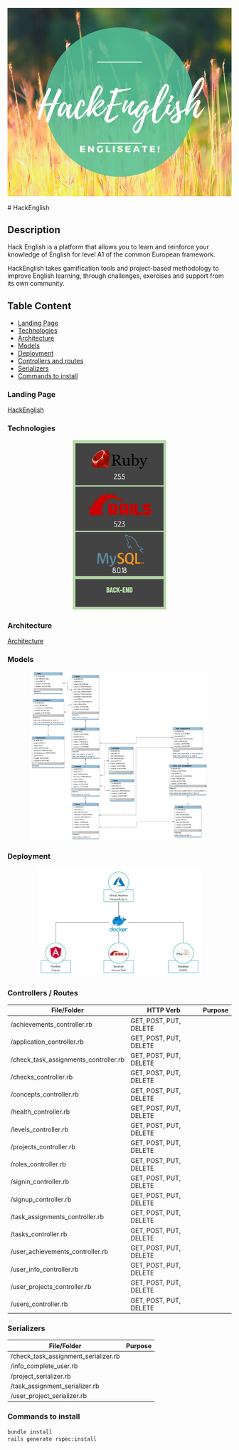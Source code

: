 
<p align="center" href="http://hackenglish.me/">
  <img src="images/HackEnglish(1).png">
</p>
#  HackEnglish

## Description

Hack English is a platform that allows you to learn and reinforce your knowledge of English for level A1 of the common European framework.

HackEnglish takes gamification tools and project-based methodology to improve English learning, through challenges, exercises and support from its own community.

## Table Content
* [Landing Page](#Landing-Page)
* [Technologies](#Technologies)
* [Architecture](#Architecture)
* [Models](#Models)
* [Deployment](#Deployment)
* [Controllers and routes](#Controllers-/-routes)
* [Serializers](#Serializers)
* [Commands to install](#Commands-to-install)

### Landing Page
[HackEnglish](http://hackenglish.me/)

 <!--Image here-->
 
### Technologies
<p align="center">
  <img width="210" height="380" src="https://github.com/nildiert/HackEnglish/blob/alejo/images/Technologies_BackEnd.png">
</p>


### Architecture
  [Architecture](https://whimsical.com/XYLFeNrT4x4KFiwoh3jpjC)

### Models
<p align="center">
  <img width="400" height="380" src="https://github.com/nildiert/HackEnglish/blob/alejo/images/Models.jpg">
</p>

### Deployment
<p align="center">
  <img width="370" height="244" src="https://github.com/nildiert/HackEnglish/blob/alejo/images/Development.jpg">
</p>

### Controllers / Routes
File/Folder 	   | HTTP Verb       | Purpose
--------------- | --------------- | -------------
/achievements_controller.rb | GET, POST, PUT, DELETE |
/application_controller.rb | GET, POST, PUT, DELETE |
/check_task_assignments_controller.rb | GET, POST, PUT, DELETE |
/checks_controller.rb | GET, POST, PUT, DELETE |
/concepts_controller.rb | GET, POST, PUT, DELETE |
/health_controller.rb | GET, POST, PUT, DELETE |
/levels_controller.rb | GET, POST, PUT, DELETE |
/projects_controller.rb | GET, POST, PUT, DELETE |
/roles_controller.rb | GET, POST, PUT, DELETE |
/signin_controller.rb | GET, POST, PUT, DELETE |
/signup_controller.rb | GET, POST, PUT, DELETE |
/task_assignments_controller.rb | GET, POST, PUT, DELETE |
/tasks_controller.rb | GET, POST, PUT, DELETE |
/user_achievements_controller.rb | GET, POST, PUT, DELETE |
/user_info_controller.rb | GET, POST, PUT, DELETE |
/user_projects_controller.rb | GET, POST, PUT, DELETE |
/users_controller.rb | GET, POST, PUT, DELETE |


### Serializers
File/Folder 	   |  Purpose
--------------- | -------------
/check_task_assignment_serializer.rb |
/info_complete_user.rb |
/project_serializer.rb |
/task_assignment_serializer.rb |
/user_project_serializer.rb |


### Commands to install

    bundle install
    rails generate rspec:install
